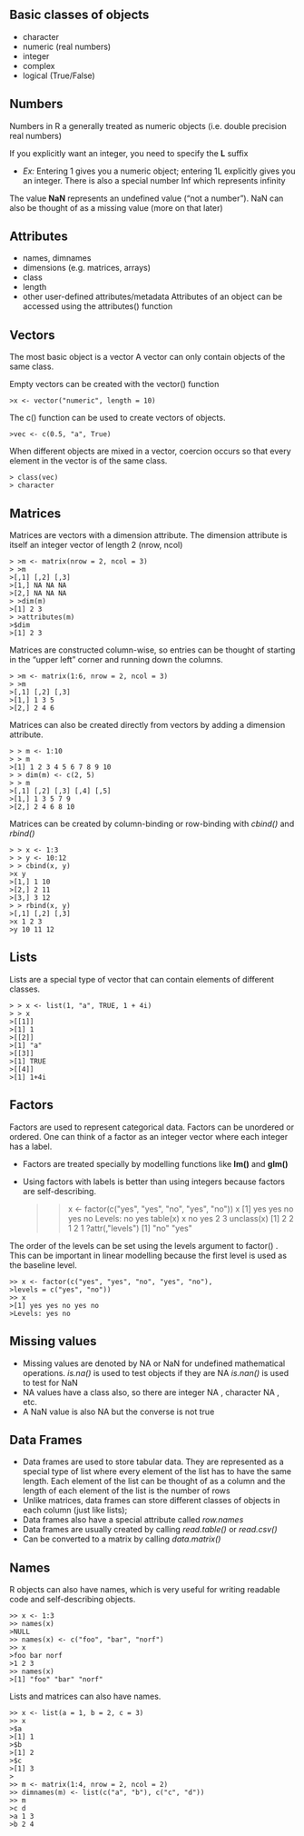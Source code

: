 ## Basic classes of objects
* character
* numeric (real numbers)
* integer
* complex
* logical (True/False)

## Numbers
Numbers in R a generally treated as numeric objects (i.e. double precision real numbers)

If you explicitly want an integer, you need to specify the **L** suffix 

* *Ex:* Entering 1 gives you a numeric object; entering 1L explicitly gives you an integer.
There is also a special number Inf which represents infinity

The value **NaN** represents an undefined value (“not a number”). NaN can also be thought of as a missing value (more on that later)

## Attributes 
* names, dimnames
* dimensions (e.g. matrices, arrays)
* class
* length
* other user-defined attributes/metadata
Attributes of an object can be accessed using the attributes() function

## Vectors
The most basic object is a vector
A vector can only contain objects of the same class.

Empty vectors can be created with the vector() function

    >x <- vector("numeric", length = 10)

The  c() function can be used to create vectors of objects.

    >vec <- c(0.5, "a", True) 
When different objects are mixed in a vector, coercion occurs so that every element in the vector is of the same class.

    > class(vec)
    > character
    
## Matrices

Matrices are vectors with a dimension attribute. The dimension attribute is itself an integer vector of length 2 (nrow, ncol)

    > >m <- matrix(nrow = 2, ncol = 3)
    > >m
    >[,1] [,2] [,3]
    >[1,] NA NA NA
    >[2,] NA NA NA
    > >dim(m)
    >[1] 2 3
    > >attributes(m)
    >$dim
    >[1] 2 3
    

Matrices are constructed column-wise, so entries can be thought of starting in the “upper left” corner and running down the columns.

    > >m <- matrix(1:6, nrow = 2, ncol = 3)
    > >m
    >[,1] [,2] [,3]
    >[1,] 1 3 5
    >[2,] 2 4 6  
    
Matrices can also be created directly from vectors by adding a dimension attribute.

    > > m <- 1:10
    > > m
    >[1] 1 2 3 4 5 6 7 8 9 10
    > > dim(m) <- c(2, 5)
    > > m
    >[,1] [,2] [,3] [,4] [,5]
    >[1,] 1 3 5 7 9
    >[2,] 2 4 6 8 10
    
Matrices can be created by column-binding or row-binding with  *cbind()* and  *rbind()*

    > > x <- 1:3
    > > y <- 10:12
    > > cbind(x, y)
    >x y
    >[1,] 1 10
    >[2,] 2 11
    >[3,] 3 12
    > > rbind(x, y)
    >[,1] [,2] [,3]
    >x 1 2 3
    >y 10 11 12
    

## Lists

Lists are a special type of vector that can contain elements of different classes.

    > > x <- list(1, "a", TRUE, 1 + 4i)
    > > x
    >[[1]]
    >[1] 1
    >[[2]]
    >[1] "a"
    >[[3]]
    >[1] TRUE
    >[[4]]
    >[1] 1+4i
    
## Factors

Factors are used to represent categorical data. Factors can be unordered or ordered. One can think of a factor as an integer vector where each integer has a label.
* Factors are treated specially by modelling functions like  **lm()** and  **glm()**
* Using factors with labels is better than using integers because factors are self-describing.


    > > x <- factor(c("yes", "yes", "no", "yes", "no"))
    >> x
    >[1] yes yes no yes no
    >Levels: no yes
    >> table(x)
    >x
    >no yes
    >2 3
    >> unclass(x)
    >[1] 2 2 1 2 1
    ?attr(,"levels")
    >[1] "no" "yes"
    
The order of the levels can be set using the  levels argument to  factor() . This can be important
in linear modelling because the first level is used as the baseline level.

    >> x <- factor(c("yes", "yes", "no", "yes", "no"),
    >levels = c("yes", "no"))
    >> x
    >[1] yes yes no yes no
    >Levels: yes no
    

## Missing values

* Missing values are denoted by  NA or  NaN for undefined mathematical operations.
*is.na()* is used to test objects if they are  NA
*is.nan()* is used to test for  NaN
* NA values have a class also, so there are integer  NA , character  NA , etc.
* A  NaN value is also  NA but the converse is not true


## Data Frames

* Data frames are used to store tabular data. They are represented as a special type of list where every element of the list has to have the same length. Each element of the list can be thought of as a column and the length of each element of the list is the number of rows
* Unlike matrices, data frames can store different classes of objects in each column (just like lists);
* Data frames also have a special attribute called  *row.names*
* Data frames are usually created by calling  *read.table()* or  *read.csv()*
* Can be converted to a matrix by calling  *data.matrix()*


## Names

R objects can also have names, which is very useful for writing readable code and self-describing
objects.

    >> x <- 1:3
    >> names(x)
    >NULL
    >> names(x) <- c("foo", "bar", "norf")
    >> x
    >foo bar norf
    >1 2 3
    >> names(x)
    >[1] "foo" "bar" "norf"
    
Lists and matrices can also have names.

    >> x <- list(a = 1, b = 2, c = 3)
    >> x
    >$a
    >[1] 1
    >$b
    >[1] 2
    >$c
    >[1] 3
    >
    >> m <- matrix(1:4, nrow = 2, ncol = 2)
    >> dimnames(m) <- list(c("a", "b"), c("c", "d"))
    >> m
    >c d
    >a 1 3
    >b 2 4
